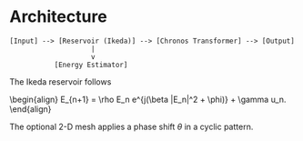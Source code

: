 # Architecture

```
[Input] --> [Reservoir (Ikeda)] --> [Chronos Transformer] --> [Output]
                    |
                    v
           [Energy Estimator]
```

The Ikeda reservoir follows

\begin{align}
E_{n+1} = \rho E_n e^{j(\beta |E_n|^2 + \phi)} + \gamma u_n.
\end{align}

The optional 2-D mesh applies a phase shift $\theta$ in a cyclic pattern.
